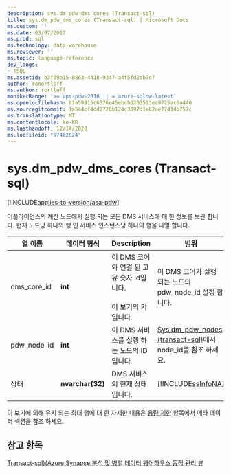 ```yaml
---
description: sys.dm_pdw_dms_cores (Transact-sql)
title: sys.dm_pdw_dms_cores (Transact-sql) | Microsoft Docs
ms.custom: ''
ms.date: 03/07/2017
ms.prod: sql
ms.technology: data-warehouse
ms.reviewer: ''
ms.topic: language-reference
dev_langs:
- TSQL
ms.assetid: b3f09b15-0863-4418-9347-a4f5fd2ab7c7
author: ronortloff
ms.author: rortloff
monikerRange: '>= aps-pdw-2016 || = azure-sqldw-latest'
ms.openlocfilehash: 81a59915c6376e45ebcb0203593ea9725ac6a440
ms.sourcegitcommit: 1a544cf4dd2720b124c3697d1e62ae7741db757c
ms.translationtype: MT
ms.contentlocale: ko-KR
ms.lasthandoff: 12/14/2020
ms.locfileid: "97482624"
---
```

# <a name="sysdm_pdw_dms_cores-transact-sql"></a>sys.dm_pdw_dms_cores (Transact-sql)
[!INCLUDE[applies-to-version/asa-pdw](../../includes/applies-to-version/asa-pdw.md)]

  어플라이언스의 계산 노드에서 실행 되는 모든 DMS 서비스에 대 한 정보를 보관 합니다. 현재 노드당 하나의 행 인 서비스 인스턴스당 하나의 행을 나열 합니다.  
  
|열 이름|데이터 형식|Description|범위|  
|-----------------|---------------|-----------------|-----------|  
|dms_core_id|**int**|이 DMS 코어와 연결 된 고유 숫자 id입니다.<br /><br /> 이 보기의 키입니다.|이 DMS 코어가 실행 되는 노드의 pdw_node_id 설정 합니다.|  
|pdw_node_id|**int**|이 DMS 서비스를 실행 하는 노드의 ID입니다.|[Sys.dm_pdw_nodes &#40;transact-sql&#41;](../../relational-databases/system-dynamic-management-views/sys-dm-pdw-nodes-transact-sql.md)에서 node_id를 참조 하세요.|  
|상태|**nvarchar(32)**|DMS 서비스의 현재 상태입니다.|[!INCLUDE[ssInfoNA](../../includes/ssinfona-md.md)]|  
  
 이 보기에 의해 유지 되는 최대 행에 대 한 자세한 내용은 [용량 제한](/azure/sql-data-warehouse/sql-data-warehouse-service-capacity-limits#metadata) 항목에서 메타 데이터 섹션을 참조 하세요.  
  
## <a name="see-also"></a>참고 항목  
 [Transact-sql&#41;&#40;Azure Synapse 분석 및 병렬 데이터 웨어하우스 동적 관리 뷰 ](../../relational-databases/system-dynamic-management-views/sql-and-parallel-data-warehouse-dynamic-management-views.md)  
  
  
